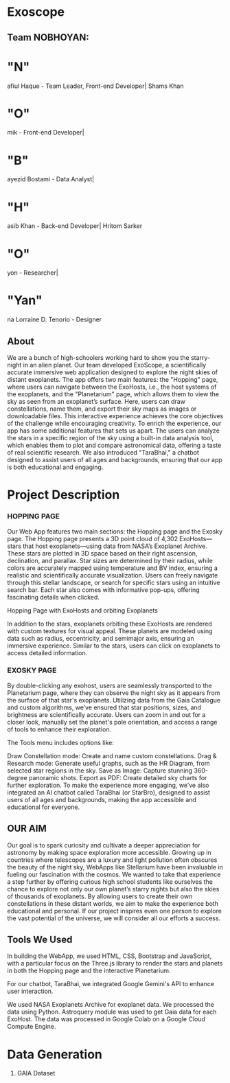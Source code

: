 # Exoscope

## Team NOBHOYAN:
# "N"
afiul Haque - Team Leader, Front-end Developer|
Shams Khan 
# "O"
mik - Front-end Developer|
# "B"
ayezid Bostami - Data Analyst|
# "H"
asib Khan - Back-end Developer|
Hritom Sarker 
# "O"
yon - Researcher|
# "Yan"
na Lorraine D. Tenorio - Designer

## About
We are a bunch of high-schoolers working hard to show you the starry-night in an alien planet.
Our team developed ExoScope, a scientifically accurate immersive web application designed to explore the night skies of distant exoplanets. The app offers two main features: the "Hopping" page, where users can navigate between the ExoHosts, i.e., the host systems of the exoplanets, and the "Planetarium" page, which allows them to view the sky as seen from an exoplanet’s surface. Here, users can draw constellations, name them, and export their sky maps as images or downloadable files. This interactive experience achieves the core objectives of the challenge while encouraging creativity. To enrich the experience, our app has some additional features that sets us apart. The users can analyze the stars in a specific region of the sky using a built-in data analysis tool, which enables them to plot and compare astronomical data, offering a taste of real scientific research. We also introduced "TaraBhai," a chatbot designed to assist users of all ages and backgrounds, ensuring that our app is both educational and engaging.

# Project Description
### HOPPING PAGE
Our Web App features two main sections: the Hopping page and the Exosky page. The Hopping page presents a 3D point cloud of 4,302 ExoHosts—stars that host exoplanets—using data from NASA’s Exoplanet Archive. These stars are plotted in 3D space based on their right ascension, declination, and parallax. Star sizes are determined by their radius, while colors are accurately mapped using temperature and BV index, ensuring a realistic and scientifically accurate visualization. Users can freely navigate through this stellar landscape, or search for specific stars using an intuitive search bar. Each star also comes with informative pop-ups, offering fascinating details when clicked.

Hopping Page with ExoHosts and orbiting Exoplanets

In addition to the stars, exoplanets orbiting these ExoHosts are rendered with custom textures for visual appeal. These planets are modeled using data such as radius, eccentricity, and semimajor axis, ensuring an immersive experience. Similar to the stars, users can click on exoplanets to access detailed information.

### EXOSKY PAGE

By double-clicking any exohost, users are seamlessly transported to the Planetarium page, where they can observe the night sky as it appears from the surface of that star's exoplanets. Utilizing data from the Gaia Catalogue and custom algorithms, we’ve ensured that star positions, sizes, and brightness are scientifically accurate. Users can zoom in and out for a closer look, manually set the planet's pole orientation, and access a range of tools to enhance their exploration.

The Tools menu includes options like:

Draw Constellation mode: Create and name custom constellations.
Drag & Research mode: Generate useful graphs, such as the HR Diagram, from selected star regions in the sky.
Save as Image: Capture stunning 360-degree panoramic shots.
Export as PDF: Create detailed sky charts for further exploration.
To make the experience more engaging, we’ve also integrated an AI chatbot called TaraBhai (or StarBro), designed to assist users of all ages and backgrounds, making the app accessible and educational for everyone.

## OUR AIM
Our goal is to spark curiosity and cultivate a deeper appreciation for astronomy by making space exploration more accessible. Growing up in countries where telescopes are a luxury and light pollution often obscures the beauty of the night sky, WebApps like Stellarium have been invaluable in fueling our fascination with the cosmos. We wanted to take that experience a step further by offering curious high school students like ourselves the chance to explore not only our own planet’s starry nights but also the skies of thousands of exoplanets. By allowing users to create their own constellations in these distant worlds, we aim to make the experience both educational and personal. If our project inspires even one person to explore the vast potential of the universe, we will consider all our efforts a success.

## Tools We Used
In building the WebApp, we used HTML, CSS, Bootstrap and JavaScript, with a particular focus on the Three.js library to render the stars and planets in both the Hopping page and the interactive Planetarium. 

For our chatbot, TaraBhai, we integrated Google Gemini's API to enhance user interaction. 

We used NASA Exoplanets Archive for exoplanet data. We processed the data using Python. Astroquery module was used to get Gaia data for each ExoHost. The data was processed in Google Colab on a Google Cloud Compute Engine. 

# Data Generation
1. GAIA Dataset
